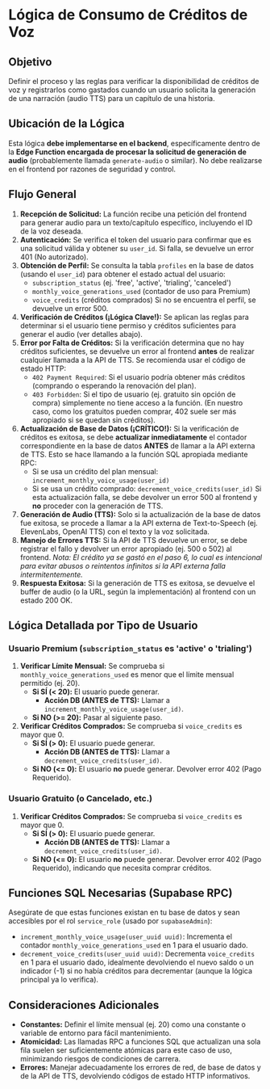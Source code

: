 # Lógica de Consumo de Créditos de Voz

## Objetivo

Definir el proceso y las reglas para verificar la disponibilidad de créditos de
voz y registrarlos como gastados cuando un usuario solicita la generación de una
narración (audio TTS) para un capítulo de una historia.

## Ubicación de la Lógica

Esta lógica **debe implementarse en el backend**, específicamente dentro de la
**Edge Function encargada de procesar la solicitud de generación de audio**
(probablemente llamada `generate-audio` o similar). No debe realizarse en el
frontend por razones de seguridad y control.

## Flujo General

1. **Recepción de Solicitud:** La función recibe una petición del frontend para
   generar audio para un texto/capítulo específico, incluyendo el ID de la voz
   deseada.
2. **Autenticación:** Se verifica el token del usuario para confirmar que es una
   solicitud válida y obtener su `user_id`. Si falla, se devuelve un error 401
   (No autorizado).
3. **Obtención de Perfil:** Se consulta la tabla `profiles` en la base de datos
   (usando el `user_id`) para obtener el estado actual del usuario:
   - `subscription_status` (ej. 'free', 'active', 'trialing', 'canceled')
   - `monthly_voice_generations_used` (contador de uso para Premium)
   - `voice_credits` (créditos comprados) Si no se encuentra el perfil, se
     devuelve un error 500.
4. **Verificación de Créditos (¡Lógica Clave!):** Se aplican las reglas para
   determinar si el usuario tiene permiso y créditos suficientes para generar el
   audio (ver detalles abajo).
5. **Error por Falta de Créditos:** Si la verificación determina que no hay
   créditos suficientes, se devuelve un error al frontend **antes** de realizar
   cualquier llamada a la API de TTS. Se recomienda usar el código de estado
   HTTP:
   - `402 Payment Required`: Si el usuario podría obtener más créditos
     (comprando o esperando la renovación del plan).
   - `403 Forbidden`: Si el tipo de usuario (ej. gratuito sin opción de compra)
     simplemente no tiene acceso a la función. (En nuestro caso, como los
     gratuitos pueden comprar, 402 suele ser más apropiado si se quedan sin
     créditos).
6. **Actualización de Base de Datos (¡CRÍTICO!):** Si la verificación de
   créditos es exitosa, se debe **actualizar inmediatamente** el contador
   correspondiente en la base de datos **ANTES** de llamar a la API externa de
   TTS. Esto se hace llamando a la función SQL apropiada mediante RPC:
   - Si se usa un crédito del plan mensual:
     `increment_monthly_voice_usage(user_id)`
   - Si se usa un crédito comprado: `decrement_voice_credits(user_id)` Si esta
     actualización falla, se debe devolver un error 500 al frontend y **no**
     proceder con la generación de TTS.
7. **Generación de Audio (TTS):** Solo si la actualización de la base de datos
   fue exitosa, se procede a llamar a la API externa de Text-to-Speech (ej.
   ElevenLabs, OpenAI TTS) con el texto y la voz solicitada.
8. **Manejo de Errores TTS:** Si la API de TTS devuelve un error, se debe
   registrar el fallo y devolver un error apropiado (ej. 500 o 502) al frontend.
   _Nota: El crédito ya se gastó en el paso 6, lo cual es intencional para
   evitar abusos o reintentos infinitos si la API externa falla
   intermitentemente._
9. **Respuesta Exitosa:** Si la generación de TTS es exitosa, se devuelve el
   buffer de audio (o la URL, según la implementación) al frontend con un estado
   200 OK.

## Lógica Detallada por Tipo de Usuario

### Usuario Premium (`subscription_status` es 'active' o 'trialing')

1. **Verificar Límite Mensual:** Se comprueba si
   `monthly_voice_generations_used` es menor que el límite mensual permitido
   (ej. 20).
   - **Si SÍ (< 20):** El usuario puede generar.
     - **Acción DB (ANTES de TTS):** Llamar a
       `increment_monthly_voice_usage(user_id)`.
   - **Si NO (>= 20):** Pasar al siguiente paso.
2. **Verificar Créditos Comprados:** Se comprueba si `voice_credits` es mayor
   que 0.
   - **Si SÍ (> 0):** El usuario puede generar.
     - **Acción DB (ANTES de TTS):** Llamar a
       `decrement_voice_credits(user_id)`.
   - **Si NO (<= 0):** El usuario **no** puede generar. Devolver error 402 (Pago
     Requerido).

### Usuario Gratuito (o Cancelado, etc.)

1. **Verificar Créditos Comprados:** Se comprueba si `voice_credits` es mayor
   que 0.
   - **Si SÍ (> 0):** El usuario puede generar.
     - **Acción DB (ANTES de TTS):** Llamar a
       `decrement_voice_credits(user_id)`.
   - **Si NO (<= 0):** El usuario **no** puede generar. Devolver error 402 (Pago
     Requerido), indicando que necesita comprar créditos.

## Funciones SQL Necesarias (Supabase RPC)

Asegúrate de que estas funciones existan en tu base de datos y sean accesibles
por el rol `service_role` (usado por `supabaseAdmin`):

- `increment_monthly_voice_usage(user_uuid uuid)`: Incrementa el contador
  `monthly_voice_generations_used` en 1 para el usuario dado.
- `decrement_voice_credits(user_uuid uuid)`: Decrementa `voice_credits` en 1
  para el usuario dado, idealmente devolviendo el nuevo saldo o un indicador
  (-1) si no había créditos para decrementar (aunque la lógica principal ya lo
  verifica).

## Consideraciones Adicionales

- **Constantes:** Definir el límite mensual (ej. 20) como una constante o
  variable de entorno para fácil mantenimiento.
- **Atomicidad:** Las llamadas RPC a funciones SQL que actualizan una sola fila
  suelen ser suficientemente atómicas para este caso de uso, minimizando riesgos
  de condiciones de carrera.
- **Errores:** Manejar adecuadamente los errores de red, de base de datos y de
  la API de TTS, devolviendo códigos de estado HTTP informativos.
